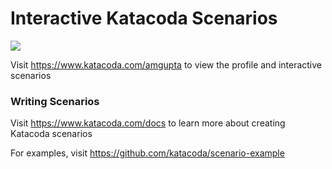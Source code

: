 # Interactive Katacoda Scenarios

[![](http://shields.katacoda.com/katacoda/amgupta/count.svg)](https://www.katacoda.com/amgupta "Get your profile on Katacoda.com")

Visit https://www.katacoda.com/amgupta to view the profile and interactive scenarios

### Writing Scenarios
Visit https://www.katacoda.com/docs to learn more about creating Katacoda scenarios

For examples, visit https://github.com/katacoda/scenario-example
